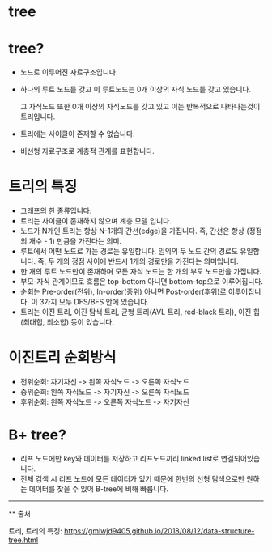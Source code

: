 # **tree**

# tree?

- 노드로 이루어진 자료구조입니다.

- 하나의 루트 노드를 갖고 이 루트노드는 0개 이상의 자식 노드를 갖고 있습니다.

  그 자식노드 또한 0개 이상의 자식노드를 갖고 있고 이는 반복적으로 나타나는것이 트리입니다.

- 트리에는 사이클이 존재할 수 없습니다.

- 비선형 자료구조로 계층적 관계를 표현합니다.

# 트리의 특징

- 그래프의 한 종류입니다.
- 트리는 사이클이 존재하지 않으며 계층 모델 입니다.
- 노드가 N개인 트리는 항상 N-1개의 간선(edge)을 가집니다.
  즉, 간선은 항상 (정점의 개수 - 1) 만큼을 가진다는 의미.
- 루트에서 어떤 노드로 가는 경로는 유일합니다.
  임의의 두 노드 간의 경로도 유일합니다. 즉, 두 개의 정점 사이에 반드시 1개의 경로만을 가진다는 의미입니다.
- 한 개의 루트 노드만이 존재하며 모든 자식 노드는 한 개의 부모 노드만을 가집니다.
- 부모-자식 관계이므로 흐름은 top-bottom 아니면 bottom-top으로 이루어집니다.
- 순회는 Pre-order(전위), In-order(중위) 아니면 Post-order(후위)로 이루어집니다. 이 3가지 모두 DFS/BFS 안에 있습니다.
- 트리는 이진 트리, 이진 탐색 트리, 균형 트리(AVL 트리, red-black 트리), 이진 힙(최대힙, 최소힙) 등이 있습니다.

# 이진트리 순회방식

- 전위순회: 자기자신 -> 왼쪽 자식노드 -> 오른쪽 자식노드
- 중위순회: 왼쪽 자식노드 -> 자기자신 -> 오른쪽 자식노드
- 후위순회: 왼쪽 자식노드 -> 오른쪽 자식노드 -> 자기자신

# B+ tree?

- 리프 노드에만 key와 데이터를 저장하고 리프노드끼리 linked list로 연결되어있습니다.
- 전체 검색 시 리프 노드에 모든 데이터가 있기 때문에 한번의 선형 탐색으로만 원하는 데이터를 찾을 수 있어 B-tree에 비해 빠릅니다.









------

** 출처

트리, 트리의 특징: https://gmlwjd9405.github.io/2018/08/12/data-structure-tree.html
